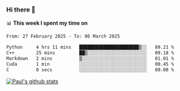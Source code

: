 ### Hi there 👋

📊 **This week I spent my time on**
<!--START_SECTION:waka-->

```txt
From: 27 February 2025 - To: 06 March 2025

Python     4 hrs 11 mins   ██████████████████████▒░░   89.21 %
C++        25 mins         ██▒░░░░░░░░░░░░░░░░░░░░░░   09.18 %
Markdown   2 mins          ▒░░░░░░░░░░░░░░░░░░░░░░░░   01.01 %
Cuda       1 min           ░░░░░░░░░░░░░░░░░░░░░░░░░   00.45 %
C          0 secs          ░░░░░░░░░░░░░░░░░░░░░░░░░   00.08 %
```

<!--END_SECTION:waka-->


[![Paul's github stats](https://github-readme-stats.vercel.app/api?username=mickeyouyou&theme=dracula&show_icons=true)](https://github.com/anuraghazra/github-readme-stats)
